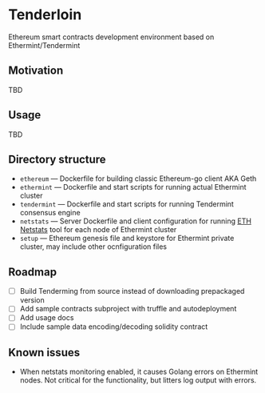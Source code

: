 # Tenderloin
Ethereum smart contracts development environment based on Ethermint/Tendermint

## Motivation

TBD


## Usage

TBD

## Directory structure

* `ethereum` — Dockerfile for building classic Ethereum-go client AKA Geth
* `ethermint` — Dockerfile and start scripts for running actual Ethermint cluster
* `tendermint` — Dockerfile and start scripts for running Tendermint consensus engine
* `netstats` — Server Dockerfile and client configuration for running [ETH Netstats](https://github.com/cubedro/eth-netstats) tool for each node of Ethermint cluster
* `setup` — Ethereum genesis file and keystore for Ethermint private cluster, may include other ocnfiguration files

## Roadmap

- [ ] Build Tenderming from source instead of downloading prepackaged version
- [ ] Add sample contracts subproject with truffle and autodeployment
- [ ] Add usage docs
- [ ] Include sample data encoding/decoding solidity contract

## Known issues

- When netstats monitoring enabled, it causes Golang errors on Ethermint nodes. Not critical for the functionality, but litters log output with errors.